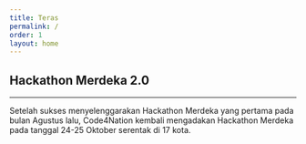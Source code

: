 ```yaml
---
title: Teras
permalink: /
order: 1
layout: home
---
```


## Hackathon Merdeka 2.0
- - -

Setelah sukses menyelenggarakan Hackathon Merdeka yang pertama pada bulan Agustus lalu,
Code4Nation kembali mengadakan Hackathon Merdeka pada tanggal 24-25 Oktober serentak di 17 kota. 
